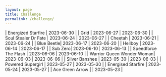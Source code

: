```yaml
---
layout: page
title: Challenge
permalink: /challenge/
---
```


| Energized Starfire | 2023-06-30 |
| Grid | 2023-06-27 | 2023-06-30 |
| Soul Stealer Dr Fate | 2023-06-24 | 2023-06-27 |
| Cheetah | 2023-06-21 | 2023-06-24 |
| Blue Beetle| 2023-06-17 | 2023-06-20 |
| Hellboy | 2023-06-14 | 2023-06-17 |
| Sub Zero| 2023-06-10 | 2023-06-13 |
| Speedforce The Flash | 2023-06-06 | 2023-06-10 |
| Warrior Queen Wonder Woman| 2023-06-03 | 2023-06-06 |
| Silver Banshee | 2023-05-30 | 2023-06-03 |
| Powered Supergirl | 2023-05-27 | 2023-05-30 |
| Energised Starfire | 2023-05-24 | 2023-05-27 |
| Ace Green Arrow | | 2023-05-23 |
